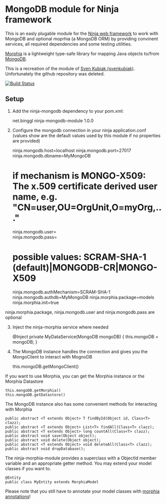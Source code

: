 MongoDB module for Ninja framework
=====================
This is an easly plugable module for the [Ninja web framework](http://www.ninjaframework.org/) to work with MongoDB and optional moprhia (a MongoDB ORM) by providing convinent services, all required dependencies and some testing utilities.

[Morphia][1] is a lightweight type-safe library for mapping Java objects to/from [MongoDB][2].

This is a recreation of the module of [Sven Kubiak (svenkubiak)]( https://github.com/svenkubiak). Unfortunately the github repository was deleted.


[![Build Status](https://travis-ci.org/bihe/ninja-mongodb.png)](https://travis-ci.org/bihe/ninja-mongodb)

Setup
-----

1) Add the ninja-mongodb dependency to your pom.xml:

	<dependency>
	    <groupId>net.binggl</groupId>
	    <artifactId>ninja-mongodb-module</artifactId>
	    <version>1.0.0</version>
	</dependency>

2) Configure the mongodb connection in your ninja application.conf (values show are the default values used by this module if no properties are provided)
	
	ninja.mongodb.host=localhost
	ninja.mongodb.port=27017
	ninja.mongodb.dbname=MyMongoDB
	# if mechanism is MONGO-X509: The x.509 certificate derived user name, e.g. "CN=user,OU=OrgUnit,O=myOrg,..."
	ninja.mongodb.user=  
	ninja.mongodb.pass=
	# possible values: SCRAM-SHA-1 (default)|MONGODB-CR|MONGO-X509
	ninja.mongodb.authMechanism=SCRAM-SHA-1
	ninja.mongodb.authdb=MyMongoDB
	ninja.morphia.package=models
	ninja.morphia.init=true
	
ninja.morphia.package, ninja.mongodb.user and ninja.mongodb.pass are optional

3) Inject the ninja-morphia service where needed

	@Inject
	private MyDataService(MongoDB mongoDB) {
	    this.mongoDB = mongoDB;
	}

4) The MongoDB instance handles the connection and gives you the MongoClient to interact with MognoDB

	this.mongoDB.getMongoClient()
	
If you want to use Morphia, you can get the Morphia instance or the Morphia Datastore

	this.mongoDB.getMorphia()
	this.mongoDB.getDatastore()
	
The MongoDB instance also has some convenient methods for interacting with Morphia
	
	public abstract <T extends Object> T findById(Object id, Class<T> clazz);
	public abstract <T extends Object> List<T> findAll(Class<T> clazz);
	public abstract <T extends Object> long countAll(Class<T> clazz);
	public abstract void save(Object object);
	public abstract void delete(Object object);
	public abstract <T extends Object> void deleteAll(Class<T> clazz);
	public abstract void dropDatabase();
	
The ninja-morphia-module provides a superclass with a ObjectId member variable and an appropriate getter method. You may extend your model classes if you want to.

	@Entity
	public class MyEntity extends MorphiaModel

Please note that you still have to annotate your model classes with [morphia annotations][3]!


  [1]: https://github.com/mongodb/morphia
  [2]: http://www.mongodb.org/
  [3]: https://github.com/mongodb/morphia/wiki/GettingStarted